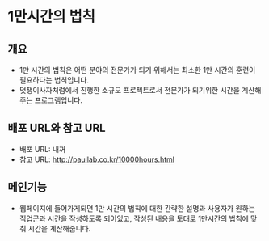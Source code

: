 # 1만시간의 법칙
## 개요
- 1만 시간의 법칙은 어떤 분야의 전문가가 되기 위해서는 최소한 1만 시간의 훈련이 필요하다는 법칙입니다. 
- 멋쟁이사자처럼에서 진행한 소규모 프로젝트로서 전문가가 되기위한 시간을 계산해 주는 프로그램입니다.

## 배포 URL와 참고 URL
- 배포 URL: 내꺼
- 참고 URL: http://paullab.co.kr/10000hours.html

## 메인기능
- 웹페이지에 들어가게되면 1만 시간의 법칙에 대한 간략한 설명과 사용자가 원하는 직업군과 시간을 작성하도록 되어있고, 작성된 내용을 토대로 1만시간의 법칙에 맞춰 시간을 계산해줍니다.
